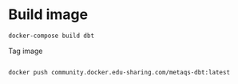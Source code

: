# Build image

```bash
docker-compose build dbt
```

Tag image

```bash
```

```bash
docker push community.docker.edu-sharing.com/metaqs-dbt:latest
```
